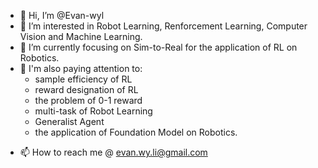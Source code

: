 - 👋 Hi, I’m @Evan-wyl
- 👀 I’m interested in Robot Learning, Renforcement Learning, Computer Vision and Machine Learning.
- 🌱 I’m currently focusing on Sim-to-Real for the application of RL on Robotics.
- :maple_leaf: I'm also paying attention to:
  - sample efficiency of RL
  - reward designation of RL
  - the problem of 0-1 reward
  - multi-task of Robot Learning
  - Generalist Agent
  - the application of Foundation Model on Robotics.
<!-- - 💞️ I’m looking to collaborate on ... -->
- 📫 How to reach me @ evan.wy.li@gmail.com

<!---
Evan-wyl/Evan-wyl is a ✨ special ✨ repository because its `README.md` (this file) appears on your GitHub profile.
You can click the Preview link to take a look at your changes.
--->
